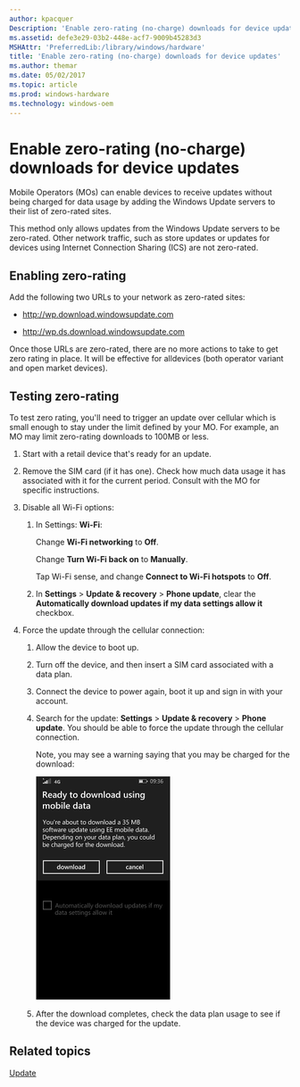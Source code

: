 ```yaml
---
author: kpacquer
Description: 'Enable zero-rating (no-charge) downloads for device updates'
ms.assetid: defe3e29-03b2-448e-acf7-9009b45283d3
MSHAttr: 'PreferredLib:/library/windows/hardware'
title: 'Enable zero-rating (no-charge) downloads for device updates'
ms.author: themar
ms.date: 05/02/2017
ms.topic: article
ms.prod: windows-hardware
ms.technology: windows-oem
---
```


# Enable zero-rating (no-charge) downloads for device updates


Mobile Operators (MOs) can enable devices to receive updates without being charged for data usage by adding the Windows Update servers to their list of zero-rated sites.

This method only allows updates from the Windows Update servers to be zero-rated. Other network traffic, such as store updates or updates for devices using Internet Connection Sharing (ICS) are not zero-rated.

## <span id="Enabling_zero-rating"></span><span id="enabling_zero-rating"></span><span id="ENABLING_ZERO-RATING"></span>Enabling zero-rating


Add the following two URLs to your network as zero-rated sites:

-   http://wp.download.windowsupdate.com

-   http://wp.ds.download.windowsupdate.com

Once those URLs are zero-rated, there are no more actions to take to get zero rating in place. It will be effective for alldevices (both operator variant and open market devices).

## <span id="Testing_zero-rating"></span><span id="testing_zero-rating"></span><span id="TESTING_ZERO-RATING"></span>Testing zero-rating


To test zero rating, you'll need to trigger an update over cellular which is small enough to stay under the limit defined by your MO. For example, an MO may limit zero-rating downloads to 100MB or less.

1.  Start with a retail device that's ready for an update.

2.  Remove the SIM card (if it has one). Check how much data usage it has associated with it for the current period. Consult with the MO for specific instructions.

3.  Disable all Wi-Fi options:

    1.  In Settings: **Wi-Fi**:

        Change **Wi-Fi networking** to **Off**.

        Change **Turn Wi-Fi back on** to **Manually**.

        Tap Wi-Fi sense, and change **Connect to Wi-Fi hotspots** to **Off**.

    2.  In **Settings** &gt; **Update & recovery** &gt; **Phone update**, clear the **Automatically download updates if my data settings allow it** checkbox.

4.  Force the update through the cellular connection:

    1.  Allow the device to boot up.

    2.  Turn off the device, and then insert a SIM card associated with a data plan.

    3.  Connect the device to power again, boot it up and sign in with your account.

    4.  Search for the update: **Settings** &gt; **Update & recovery** &gt; **Phone update**. You should be able to force the update through the cellular connection.

        Note, you may see a warning saying that you may be charged for the download:

        ![screenshot: ready to download using mobile data](images/oem-update-.png)

    5.  After the download completes, check the data plan usage to see if the device was charged for the update.

## <span id="related_topics"></span>Related topics


[Update](index.md)

 

 






